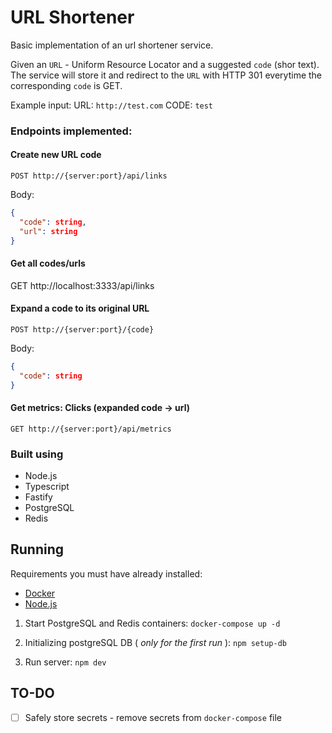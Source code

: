 # URL Shortener

Basic implementation of an url shortener service.

Given an `URL` - Uniform Resource Locator and a suggested `code` (shor text).
The service will store it and redirect to the `URL` with HTTP 301 everytime the corresponding `code` is GET.

Example input:
URL: `http://test.com`
CODE: `test`

### Endpoints implemented:

#### Create new URL code

`POST http://{server:port}/api/links`

Body:

```JSON
{
  "code": string,
  "url": string
}
```

#### Get all codes/urls

GET http://localhost:3333/api/links

#### Expand a code to its original URL

`POST http://{server:port}/{code}`

Body:

```JSON
{
  "code": string
}
```

#### Get metrics: Clicks (expanded code -> url)

`GET http://{server:port}/api/metrics`

### Built using

- Node.js
- Typescript
- Fastify
- PostgreSQL
- Redis

## Running

Requirements you must have already installed:

- [Docker](https://www.docker.com/)
- [Node.js](https://nodejs.org/)

1. Start PostgreSQL and Redis containers:
   `docker-compose up -d`

1. Initializing postgreSQL DB ( _only for the first run_ ):
   `npm setup-db`

1. Run server:
   `npm dev`

## TO-DO

- [ ] Safely store secrets - remove secrets from `docker-compose` file
